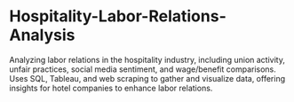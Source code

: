 # Hospitality-Labor-Relations-Analysis
Analyzing labor relations in the hospitality industry, including union activity, unfair practices, social media sentiment, and wage/benefit comparisons. Uses SQL, Tableau, and web scraping to gather and visualize data, offering insights for hotel companies to enhance labor relations.
